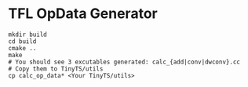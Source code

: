 # TFL OpData Generator

```shell=
mkdir build
cd build
cmake ..
make
# You should see 3 excutables generated: calc_{add|conv|dwconv}.cc
# Copy them to TinyTS/utils
cp calc_op_data* <Your TinyTS/utils>
```